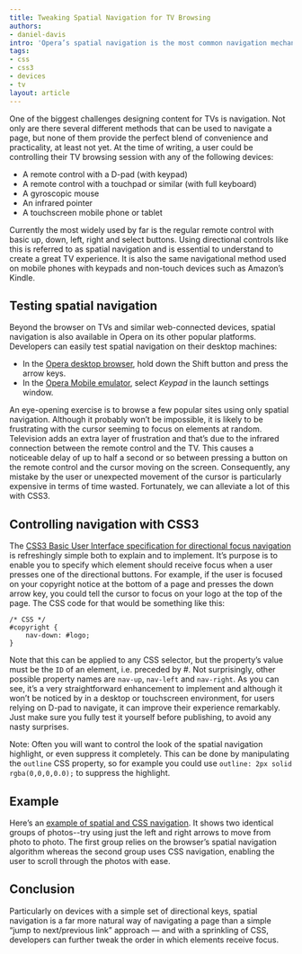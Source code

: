 ```yaml
---
title: Tweaking Spatial Navigation for TV Browsing
authors:
- daniel-davis
intro: 'Opera’s spatial navigation is the most common navigation mechanism on web-enabled TVs and devices. It offers an intuitive way for users to navigate web pages. Using a sprinkling of CSS3, developers can take full control over the exact order in which elements receive focus, to further enhance the browsing experience.'
tags:
- css
- css3
- devices
- tv
layout: article
---
```


One of the biggest challenges designing content for TVs is navigation. Not only are there several different methods that can be used to navigate a page, but none of them provide the perfect blend of convenience and practicality, at least not yet. At the time of writing, a user could be controlling their TV browsing session with any of the following devices:

- A remote control with a D-pad (with keypad)
- A remote control with a touchpad or similar (with full keyboard)
- A gyroscopic mouse
- An infrared pointer
- A touchscreen mobile phone or tablet

Currently the most widely used by far is the regular remote control with basic up, down, left, right and select buttons. Using directional controls like this is referred to as spatial navigation and is essential to understand to create a great TV experience. It is also the same navigational method used on mobile phones with keypads and non-touch devices such as Amazon’s Kindle.

## Testing spatial navigation

Beyond the browser on TVs and similar web-connected devices, spatial navigation is also available in Opera on its other popular platforms. Developers can easily test spatial navigation on their desktop machines:

- In the [Opera desktop browser][1], hold down the Shift button and press the arrow keys.
- In the [Opera Mobile emulator][2], select _Keypad_ in the launch settings window.

[1]: http://www.opera.com/browser/
[2]: http://www.opera.com/developer/tools/mobile/

An eye-opening exercise is to browse a few popular sites using only spatial navigation. Although it probably won’t be impossible, it is likely to be frustrating with the cursor seeming to focus on elements at random. Television adds an extra layer of frustration and that’s due to the infrared connection between the remote control and the TV. This causes a noticeable delay of up to half a second or so between pressing a button on the remote control and the cursor moving on the screen. Consequently, any mistake by the user or unexpected movement of the cursor is particularly expensive in terms of time wasted. Fortunately, we can alleviate a lot of this with CSS3.

## Controlling navigation with CSS3

The [CSS3 Basic User Interface specification for directional focus navigation][3] is refreshingly simple both to explain and to implement. It’s purpose is to enable you to specify which element should receive focus when a user presses one of the directional buttons. For example, if the user is focused on your copyright notice at the bottom of a page and presses the down arrow key, you could tell the cursor to focus on your logo at the top of the page. The CSS code for that would be something like this:

[3]: http://www.w3.org/TR/css3-ui/#nav-dir

	/* CSS */
	#copyright {
		nav-down: #logo;
	}

Note that this can be applied to any CSS selector, but the property’s value must be the `ID` of an element, i.e. preceded by #. Not surprisingly, other possible property names are `nav-up`, `nav-left` and `nav-right`. As you can see, it’s a very straightforward enhancement to implement and although it won’t be noticed by in a desktop or touchscreen environment, for users relying on D-pad to navigate, it can improve their experience remarkably. Just make sure you fully test it yourself before publishing, to avoid any nasty surprises.

Note: Often you will want to control the look of the spatial navigation highlight, or even suppress it completely. This can be done by manipulating the `outline` CSS property, so for example you could use `outline: 2px solid rgba(0,0,0,0.0);` to suppress the highlight.

## Example

Here’s an [example of spatial and CSS navigation][4]. It shows two identical groups of photos--try using just the left and right arrows to move from photo to photo. The first group relies on the browser’s spatial navigation algorithm whereas the second group uses CSS navigation, enabling the user to scroll through the photos with ease.

[4]: /articles/tweaking-spatial-navigation-for-tv-browsing/example.html

## Conclusion

Particularly on devices with a simple set of directional keys, spatial navigation is a far more natural way of navigating a page than a simple “jump to next/previous link” approach — and with a sprinkling of CSS, developers can further tweak the order in which elements receive focus.